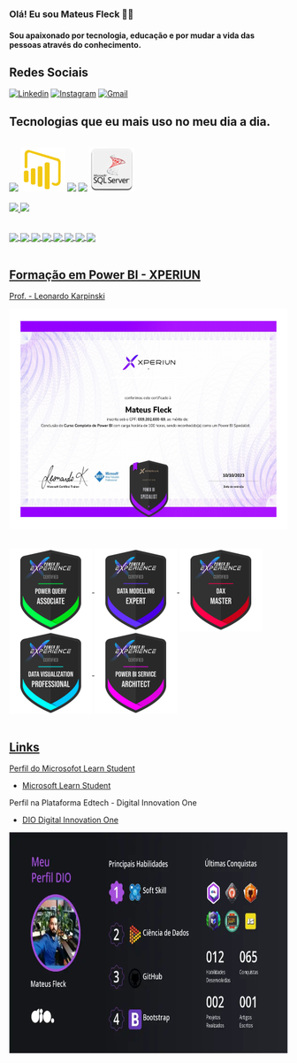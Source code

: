 ### Olá! Eu sou Mateus Fleck 🖐🏻

#### Sou apaixonado por tecnologia, educação e por mudar a vida das pessoas através do conhecimento.

<!--   //   ---   \\   -->   <!--   //   ---   \\   -->

## Redes Sociais

<!--[![Blog](https://img.shields.io/badge/Medium-12100E?style=for-the-badge&logo=medium&logoColor=white)](https://medium.com/@fleckmateus)-->
[![Linkedin](https://img.shields.io/badge/LinkedIn-0077B5?style=for-the-badge&logo=linkedin&logoColor=white)](https://www.linkedin.com/in/mateus-fleck-b00a69155/)
[![Instagram](https://img.shields.io/badge/Instagram-E4405F?style=for-the-badge&logo=instagram&logoColor=white)](https://www.instagram.com/mateusfleck_/)
[![Gmail](https://img.shields.io/badge/Gmail-D14836?style=for-the-badge&logo=gmail&logoColor=white)](mailto:fleckmateus@gmail.com?subject=fleckmateus@gmail.com&body=fleckmateus@gmail.com)

<!-- 
[![Behance](https://aleen42.github.io/badges/src/behance.svg)](https://www.behance.net/mateusfleck)
[![Youtube](https://img.shields.io/badge/YouTube-FF0000?style=for-the-)](https://www.youtube.com/channel/UCzNwN7pLUsWLew1NQqai-dQ)-->




## Tecnologias que eu mais uso no meu dia a dia. 

<!-- LOGO STACKS -->
<div style="display: inkine_block"></br>
    <img height="100" src="https://cdn.jsdelivr.net/gh/devicons/devicon/icons/azure/azure-original-wordmark.svg" />
    <img height="80" src="https://github.com/Mateus-Fleck/Mateus-Fleck/blob/main/Logo_PowerBI_png.png" />
    <img height="80" src="https://cdn.jsdelivr.net/gh/devicons/devicon/icons/python/python-original-wordmark.svg" />
    <img height="80" src="https://cdn.jsdelivr.net/gh/devicons/devicon/icons/postgresql/postgresql-plain-wordmark.svg" />
    <img height="80" src="https://github.com/Mateus-Fleck/Mateus-Fleck/blob/main/Logo_SQL_Server.png" />
          
</div><br>
            
<div>
    <a href="https://github.com/Mateus-Fleck">
    <img height="180" src="https://github-readme-stats.vercel.app/api?username=Mateus-Fleck&show_icons=true&theme=github_dark">
    <a href="https://github.com/Mateus-Fleck">
    <img height="180" src="https://github-readme-stats.vercel.app/api/top-langs/?username=Mateus-Fleck&hide_progress=true&theme=github_dark">

</div><br>

<div style="display: inkine_block"><br>
    <img align="center" src="https://img.shields.io/badge/Microsoft-666666?style=for-the-badge&logo=microsoft&logoColor=white"/>
    <img align="center" src="https://img.shields.io/badge/Microsoft_Azure-0089D6?style=for-the-badge&logo=microsoft-azure&logoColor=white" />
    <img align="center" src="https://img.shields.io/badge/Microsoft_SQL_Server-CC2927?style=for-the-badge&logo=microsoft-sql-server&logoColor=white" />
    <img align="center" src="https://img.shields.io/badge/Python-3776AB?style=for-the-badge&logo=python&logoColor=white" />
    <img align="center" src="https://img.shields.io/badge/PostgreSQL-316192?style=for-the-badge&logo=postgresql&logoColor=white" />
    <img align="center" src="https://img.shields.io/badge/HTML5-E34F26?style=for-the-badge&logo=html5&logoColor=white" />
    <img align="center" src="https://img.shields.io/badge/CSS-239120?&style=for-the-badge&logo=css3&logoColor=white" />
    <img align="center" src="https://img.shields.io/badge/Microsoft_Excel-217346?style=for-the-badge&logo=microsoft-excel&logoColor=white" />

<!-- 
    <img align="center" src="" />
    <img align="center" src="" />
-->

</div><br>

<!--   //   ---   \\   -->   <!--   //   ---   \\   -->

## Formação em Power BI - XPERIUN 
Prof. - [Leonardo Karpinski](https://www.linkedin.com/in/leokarpa/?originalSubdomain=br)
<div>
    <a href="https://github.com/Mateus-Fleck/Mateus-Fleck/blob/main/Certificate%20-%20Mateus%20Fleck%20-%20Curso%20Completo%20de%20Power%20BI%20-%20Prof.%20Leonardo%20Karpinski.jpg">
    <img height="400" align="center" src="https://github.com/Mateus-Fleck/Mateus-Fleck/blob/main/Certificate%20-%20Mateus%20Fleck%20-%20Curso%20Completo%20de%20Power%20BI%20-%20Prof.%20Leonardo%20Karpinski.jpg" class="img-responsive">
</div><br>
    
<div style="display: inkine_block"></br>
    <img align="center" height="150" src="https://github.com/Mateus-Fleck/Mateus-Fleck/blob/main/b_power-query-ass.png" />
    <img align="center" height="150" src="https://github.com/Mateus-Fleck/Mateus-Fleck/blob/main/b_data-modelling.png" />
    <img align="center" height="150" src="https://github.com/Mateus-Fleck/Mateus-Fleck/blob/main/b_dax-master.png" />
    <img align="center" height="150" src="https://github.com/Mateus-Fleck/Mateus-Fleck/blob/main/b_data-viz-pro.png" />
    <img align="center" height="150" src="https://github.com/Mateus-Fleck/Mateus-Fleck/blob/main/b_service-architect.png" />
</div><br>



<!--   //   ---   \\   -->   <!--   //   ---   \\   -->



## Links 

Perfil do Microsofot Learn Student
- [Microsoft Learn Student](https://learn.microsoft.com/pt-br/users/fleckdattaanalytics/)

Perfil na Plataforma Edtech - Digital Innovation One
- [DIO Digital Innovation One](https://www.dio.me/users/fleckmateus)

<div>
    <a href="https://www.dio.me/users/fleckmateus">
    <img height="400" align="center" src="https://github.com/Mateus-Fleck/Mateus-Fleck/blob/main/Meu%20Perfil%20DIO%20-%20Digital%20Innovation%20One.png" class="img-responsive">
</div><br>
